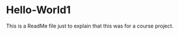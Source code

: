 Hello-World1
============
This is a ReadMe file just to explain that this was for a course project.
